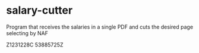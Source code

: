 # salary-cutter
Program that receives the salaries in a single PDF and cuts the desired page selecting by NAF

Z1231228C
53885725Z